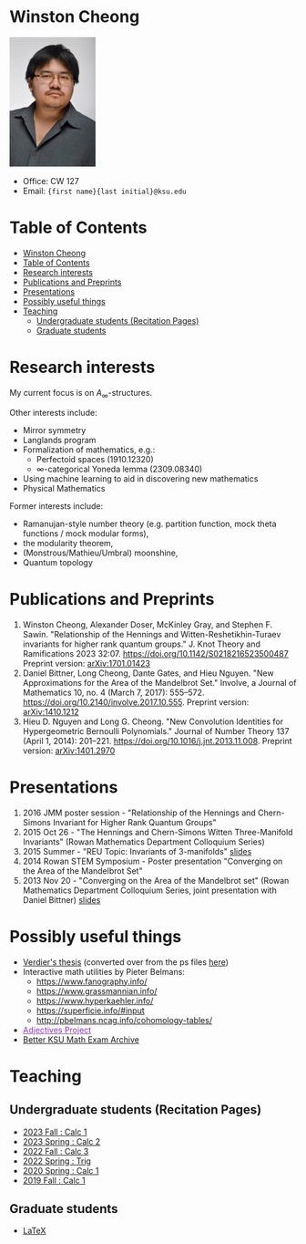 <!-- ---
title: Winston Cheong's page
--- -->

<head>
<style>
  .name {
    font-size: 20pt
  }
  a:visited {
    color: darkorchid
  }
  .column {
    float: left;
    width: 50%;
  }
  .pic {
    width: 50%;
  }
</style>
</head>

# Winston Cheong

<!-- <div class="name">Winston Cheong</div> -->

<div class="pic">

  <!-- ![profile](./assets/profile_pic.jpg) -->

  <!-- Not sure how to make compiler spit out the right output. Will just manually change output -->
  <img src="./assets/profile_pic.jpg" alt="profile pic" style="width:151px;"/>
</div>

* Office: CW 127
* Email: `{first name}{last initial}@ksu.edu`

# Table of Contents
- [Winston Cheong](#winston-cheong)
- [Table of Contents](#table-of-contents)
- [Research interests](#research-interests)
- [Publications and Preprints](#publications-and-preprints)
- [Presentations](#presentations)
- [Possibly useful things](#possibly-useful-things)
- [Teaching](#teaching)
  - [Undergraduate students (Recitation Pages)](#undergraduate-students-recitation-pages)
  - [Graduate students](#graduate-students)



# Research interests

My current focus is on $A_\infty$-structures.

Other interests include:
* Mirror symmetry
* Langlands program
* Formalization of mathematics, e.g.:
  * Perfectoid spaces (1910.12320)
  * $\infty$-categorical Yoneda lemma (2309.08340)
* Using machine learning to aid in discovering new mathematics
* Physical Mathematics

Former interests include:
* Ramanujan-style number theory (e.g. partition function, mock theta functions / mock modular forms),
* the modularity theorem,
* (Monstrous/Mathieu/Umbral) moonshine,
* Quantum topology

# Publications and Preprints

1. Winston Cheong, Alexander Doser, McKinley Gray, and Stephen F. Sawin.
   "Relationship of the Hennings and Witten-Reshetikhin-Turaev invariants for higher rank quantum groups."
   J. Knot Theory and Ramifications 2023 32:07.
   <https://doi.org/10.1142/S0218216523500487>
   Preprint version: [arXiv:1701.01423](http://arxiv.org/abs/1701.01423)
3. Daniel Bittner, Long Cheong, Dante Gates, and Hieu Nguyen.
   "New Approximations for the Area of the Mandelbrot Set."
   Involve, a Journal of Mathematics 10, no. 4 (March 7, 2017): 555&ndash;572.
   <https://doi.org/10.2140/involve.2017.10.555>.
   Preprint version: [arXiv:1410.1212](https://arxiv.org/abs/1410.1212)
4. Hieu D. Nguyen and Long G. Cheong.
   "New Convolution Identities for Hypergeometric Bernoulli Polynomials."
   Journal of Number Theory 137 (April 1, 2014): 201&ndash;221.
   <https://doi.org/10.1016/j.jnt.2013.11.008>.
   Preprint version: [arXiv:1401.2970](https://arxiv.org/abs/1401.2970)

# Presentations

1. 2016 JMM poster session - "Relationship of the Hennings and Chern-Simons Invariant for Higher Rank Quantum Groups"
2. 2015 Oct 26 - "The Hennings and Chern-Simons Witten Three-Manifold Invariants"
   (Rowan Mathematics Department Colloquium Series)
3. 2015 Summer - "REU Topic: Invariants of 3-manifolds" [slides](files/reu-presentation.pdf)
4. 2014 Rowan STEM Symposium - Poster presentation "Converging on the Area of the Mandelbrot Set"
5. 2013 Nov 20 - "Converging on the Area of the Mandelbrot set"
   (Rowan Mathematics Department Colloquium Series, joint presentation with Daniel Bittner)
   [slides](files/mandelbrot_presentation.pdf)

# Possibly useful things

* [Verdier's thesis](./files/verdier_thesis.pdf) (converted over from the ps files [here](https://webusers.imj-prg.fr/~georges.maltsiniotis/jlv.html))
* Interactive math utilities by Pieter Belmans:
  * <https://www.fanography.info/>
  * <https://www.grassmannian.info/>
  * <https://www.hyperkaehler.info/>
  * <https://superficie.info/#input>
  * <http://pbelmans.ncag.info/cohomology-tables/>
* [Adjectives Project]()
* [Better KSU Math Exam Archive](https://winstoncheong.github.io/Better-KSU-Math-Exam-Archive/)

# Teaching

## Undergraduate students (Recitation Pages)

* [2023 Fall : Calc 1](./recit/2023fall/)
* [2023 Spring : Calc 2](./recit/2023spring/)
* [2022 Fall : Calc 3](./recit/2022fall/)
* [2022 Spring : Trig](./recit/2022spring/)
* [2020 Spring : Calc 1](https://math.ksu.edu/~winstonc/recit/2020spring/)
* [2019 Fall : Calc 1](https://math.ksu.edu/~winstonc/recit/2019fall/)

## Graduate students

<!-- * Must reads
  * Thurston's On Proof and Progress
  * Vakil's thing on seminars
  * Terence Tao's Intuition learning
  * Evan chen ? -->


* [LaTeX](./latex.html)